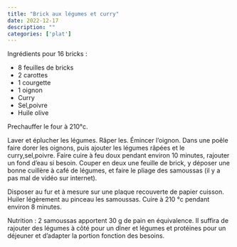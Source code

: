 ```yaml
---
title: "Brick aux légumes et curry"
date: 2022-12-17
description: ""
categories: ['plat']
---
```

Ingrédients pour 16 bricks :
- 8 feuilles de bricks
- 2 carottes
- 1 courgette
- 1 oignon
- Curry
- Sel,poivre
- Huile olive

Prechauffer le four à 210°c.

Laver et éplucher les légumes. Râper les. Émincer l’oignon. Dans une poêle faire dorer les
oignons, puis ajouter les légumes râpées et le curry,sel,poivre. Faire cuire à feu doux
pendant environ 10 minutes, rajouter un fond d’eau si besoin.
Couper en deux une feuille de brick, y déposer une bonne cuillère à café de légumes, et
faire le pliage des samoussas (il y a pas mal de vidéo sur internet).

Disposer au fur et à mesure sur une plaque recouverte de papier cuisson.
Huiler légèrement au pinceau les samoussas.
Cuire à 210 °c pendant environ 8 minutes.

Nutrition : 2 samoussas apportent 30 g de pain en équivalence. Il suffira de rajouter des
légumes à côté pour un dîner et légumes et protéines pour un déjeuner et d’adapter la
portion fonction des besoins.